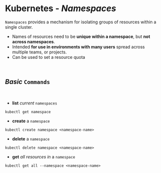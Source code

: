 # **Kubernetes** - ***Namespaces***

`Namespaces` provides a mechanism for isolating groups of resources within a single cluster.

* Names of resources need to be **unique within a namespace**, but **not across namespaces**.
* Intended **for use in environments with many users** spread across multiple teams, or projects.
* Can be used to set a resource quota

<br />

## ***Basic*** `Commands`

<br />

* **list** *current* `namespaces`

```shell
kubectl get namespace
```

* **create** a `namespace`

```shell
kubectl create namespace <namespace-name>
```

* **delete** a `namespace`

```shell
kubectl delete namespace <namespace-name>
```

* **get** *all resources in* a `namespace`

```shell
kubectl get all --namespace <namespace-name>
```
